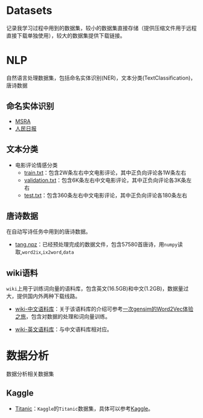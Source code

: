 # Datasets
记录我学习过程中用到的数据集，较小的数据集直接存储（提供压缩文件用于远程直接下载单独使用），较大的数据集提供下载链接。

# NLP

自然语言处理数据集，包括命名实体识别(NER)，文本分类(TextClassification)，唐诗数据

## 命名实体识别

- [MSRA](https://gentlecp.github.io/Datasets/NLP/NER/MSRA.zip)
- [人民日报](https://gentlecp.github.io/Datasets/NLP/NER/RMRB.zip)

## 文本分类

- 电影评论情感分类
  - [train.txt](https://gentlecp.github.io/Datasets/NLP/TextClassification/FilmComment/train.txt)：包含2W条左右中文电影评论，其中正负向评论各1W条左右
  - [validation.txt](https://gentlecp.github.io/Datasets/NLP/TextClassification/FilmComment/validation.txt)：包含6K条左右中文电影评论，其中正负向评论各3K条左右
  - [test.txt](https://gentlecp.github.io/Datasets/NLP/TextClassification/FilmComment/test.txt)：包含360条左右中文电影评论，其中正负向评论各180条左右

## 唐诗数据

在自动写诗任务中用到的唐诗数据。

- [tang.npz](https://gentlecp.github.io/Datasets/NLP/Poetry/tang.npz)：已经预处理完成的数据文件，包含57580首唐诗，用`numpy`读取,`word2ix`,`ix2word`,`data`

## wiki语料

`wiki`上用于训练词向量的语料库，包含英文(16.5GB)和中文(1.2GB)，数据量过大，提供国内外两种下载线路。

- [wiki-中文语料库](http://bj.bcebos.com/v1/ai-studio-online/99c28dbf20884136b26a92e2ba67f06a28b2dd8db0b747efb9cebf80d5913608?responseContentDisposition=attachment%3B%20filename%3Dwiki.zh.zip&authorization=bce-auth-v1%2F0ef6765c1e494918bc0d4c3ca3e5c6d1%2F2020-06-16T09%3A59%3A00Z%2F-1%2F%2F0f5223b2505a5e05a578d0b17167ed096d5fd6dd46f9708ea49d58cf00b107c2)：关于该语料库的介绍可参考[一次gensim的Word2Vec体验之旅](https://www.gentlecp.com/articles/882.html)，包含对数据的处理和词向量训练。

- [wiki-英文语料库](http://bj.bcebos.com/v1/ai-studio-online/a2f1552fe67d40078ef20b5cdd08d0c449fda1a8803446f783315d938c2265b9?responseContentDisposition=attachment%3B%20filename%3Dwiki.en.zip&authorization=bce-auth-v1%2F0ef6765c1e494918bc0d4c3ca3e5c6d1%2F2020-09-10T09%3A40%3A20Z%2F-1%2F%2F686807a905d2b2a762cf3bc4bcb3556f6597540436700171281839ecb5ab0c58)：与中文语料库相对应。

# 数据分析

数据分析相关数据集

## Kaggle

- [Titanic](https://gentlecp.github.io/Datasets/data-analysis/titanic.zip)：`Kaggle`的`Titanic`数据集，具体可以参考[Kaggle](https://www.kaggle.com/c/titanic/data)。





